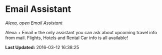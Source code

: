 # Email Assistant
*Alexa, open Email Assistant*

Alexa + Email = the only assistant you can ask about upcoming travel info from mail. Flights, Hotels and Rental Car info is all available!

**Last Updated:** 2016-03-12 16:38:25